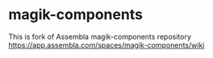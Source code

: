 # magik-components
This is fork of Assembla magik-components repository https://app.assembla.com/spaces/magik-components/wiki
